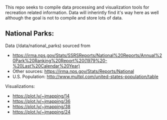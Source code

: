 
This repo seeks to compile data processing and visualization tools for recreation related information. Data will inherintly find it's way here as well although the goal is not to compile and store lots of data. 

## National Parks:

Data (/data/national_parks) sourced from 
* https://irma.nps.gov/Stats/SSRSReports/National%20Reports/Annual%20Park%20Ranking%20Report%20(1979%20-%20Last%20Calendar%20Year)
* Other sources:  https://irma.nps.gov/Stats/Reports/National
* U.S. Population: http://www.multpl.com/united-states-population/table

Visualizations:
* https://plot.ly/~jmapping/14
* https://plot.ly/~jmapping/36
* https://plot.ly/~jmapping/38
* https://plot.ly/~jmapping/24
